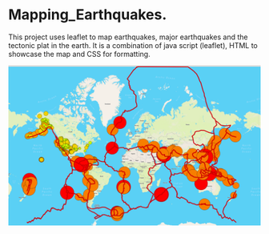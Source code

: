 # Mapping_Earthquakes.

This project uses leaflet to map earthquakes, major earthquakes and the tectonic plat in the earth. It is a combination of java script (leaflet), HTML to showcase the map and CSS for formatting.

![](https://github.com/mdabbous88/Mapping_Earthquakes./blob/main/Earthquake_Challenge/World%20Earthquakes%20map.png)
